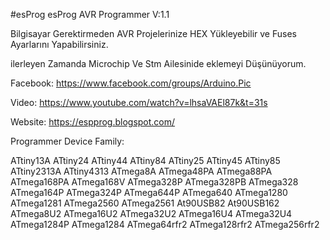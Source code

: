 #esProg
esProg AVR Programmer V:1.1

Bilgisayar Gerektirmeden AVR Projelerinize HEX Yükleyebilir ve Fuses Ayarlarını Yapabilirsiniz.

ilerleyen Zamanda Microchip Ve Stm Ailesinide eklemeyi Düşünüyorum.

Facebook: https://www.facebook.com/groups/Arduino.Pic

Video: https://www.youtube.com/watch?v=lhsaVAEl87k&t=31s

Website: https://espprog.blogspot.com/

Programmer Device Family: 
 
ATtiny13A
ATtiny24
ATtiny44
ATtiny84
ATtiny25
ATtiny45
ATtiny85
ATtiny2313A
ATtiny4313
ATmega8A
ATmega48PA
ATmega88PA
ATmega168PA
ATmega168V
ATmega328P
ATmega328PB
ATmega328
ATmega164P
ATmega324P
ATmega644P
ATmega640
ATmega1280
ATmega1281
ATmega2560
ATmega2561
At90USB82
At90USB162
ATmega8U2
ATmega16U2
ATmega32U2
ATmega16U4
ATmega32U4
ATmega1284P
ATmega1284
ATmega64rfr2
ATmega128rfr2
ATmega256rfr2
